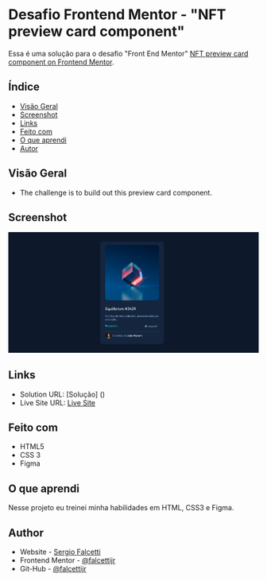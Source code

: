 # Desafio Frontend Mentor - "NFT preview card component"

Essa é uma solução para o desafio "Front End Mentor" [NFT preview card component on Frontend Mentor](https://www.frontendmentor.io/challenges/nft-preview-card-component-SbdUL_w0U/hub/nft-preview-card-component-CWcPTv9S-i). 

## Índice

- [Visão Geral](#visão-geral)
- [Screenshot](#screenshot)
- [Links](#links)
- [Feito com](#Feito-com)
- [O que aprendi](#o-que-aprendi)
- [Autor](#autor)


## Visão Geral

- The challenge is to build out this preview card component.

## Screenshot

![Screenshot](/images/screenshot.png)

## Links

- Solution URL: [Solução] ()
- Live Site URL: [Live Site]()

## Feito com

- HTML5 
- CSS 3 
- Figma

## O que aprendi

Nesse projeto eu treinei minha habilidades em HTML, CSS3 e Figma.


## Author

- Website - [Sergio Falcetti](https://beacons.ai/sergiofalcetti)
- Frontend Mentor - [@falcettijr](https://www.frontendmentor.io/profile/falcettijr)
- Git-Hub - [@falcettijr](https://github.com/falcettijr)